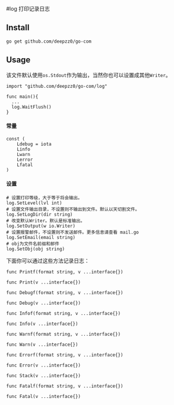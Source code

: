 #log
打印记录日志

## Install
``` sh
go get github.com/deepzz0/go-com
```

## Usage
该文件默认使用<code>os.Stdout</code>作为输出，当然你也可以设置成其他<code>Writer</code>。
```
import "github.com/deepzz0/go-com/log"

func main(){
  ...
  log.WaitFlush()
}
```

#### 常量
```
const (
	Ldebug = iota
	Linfo
	Lwarn
	Lerror
	Lfatal
)
```

#### 设置
```
# 设置打印等级，大于等于将会输出。
log.SetLevel(lvl int)
# 设置文件输出目录，不设置则不输出到文件。默认以天切割文件。
log.SetLogDir(dir string)
# 改变默认Writer。默认是标准输出。
log.SetOutput(w io.Writer)
# 设置报警邮件，不设置则不发送邮件。更多信息请查看 mail.go
log.SetEmail(email string)
# obj为文件名前缀和邮件
log.SetObj(obj string)
```

下面你可以通过这些方法记录日志：
``` 
func Printf(format string, v ...interface{})

func Print(v ...interface{})

func Debugf(format string, v ...interface{})

func Debug(v ...interface{})

func Infof(format string, v ...interface{})

func Info(v ...interface{})

func Warnf(format string, v ...interface{})

func Warn(v ...interface{})

func Errorf(format string, v ...interface{})

func Error(v ...interface{})

func Stack(v ...interface{})

func Fatalf(format string, v ...interface{})

func Fatal(v ...interface{})
```
